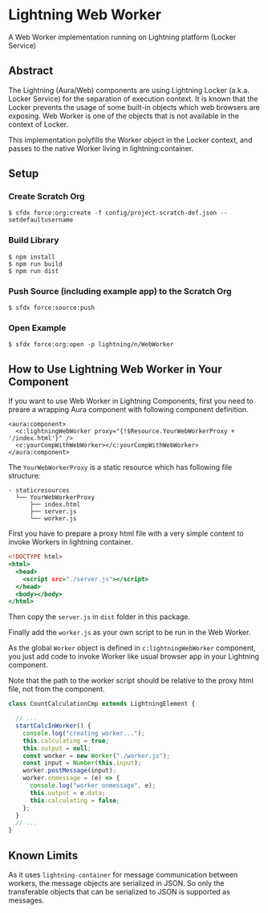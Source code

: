 # Lightning Web Worker

A Web Worker implementation running on Lightning platform (Locker Service)

## Abstract

The Lightning (Aura/Web) components are using Lightning Locker (a.k.a. Locker Service) for the separation of execution context.
It is known that the Locker prevents the usage of some built-in objects which web browsers are exposing.
Web Worker is one of the objects that is not available in the context of Locker.

This implementation polyfills the Worker object in the Locker context, and passes to the native Worker living in lightning:container.


## Setup

### Create Scratch Org

```
$ sfdx force:org:create -f config/project-scratch-def.json --setdefaultusername
```

### Build Library

```
$ npm install
$ npm run build
$ npm run dist
```

### Push Source (including example app) to the Scratch Org

```
$ sfdx force:source:push
```

### Open Example

```
$ sfdx force:org:open -p lightning/n/WebWorker
```

## How to Use Lightning Web Worker in Your Component

If you want to use Web Worker in Lightning Components, first you need to preare a wrapping Aura component with following component definition.

```
<aura:component>
  <c:lightningWebWorker proxy="{!$Resource.YourWebWorkerProxy + '/index.html'}" />
  <c:yourCompWithWebWorker></c:yourCompWithWebWorker>
</aura:component>	
```

The `YourWebWorkerProxy` is a static resource which has following file structure:

```
- staticresources
  └── YourWebWorkerProxy
      ├── index.html
      ├── server.js
      └── worker.js
```

First you have to prepare a proxy html file with a very simple content to invoke Workers in lightning container. 

```html:index.html
<!DOCTYPE html>
<html>
  <head>
    <script src="./server.js"></script>
  </head>
  <body></body>
</html>
```

Then copy the `server.js` in `dist` folder in this package.

Finally add the `worker.js` as your own script to be run in the Web Worker.

As the global `Worker` object is defined in `c:lightningWebWorker` component,
you just add code to invoke Worker like usual browser app in your Lightning component.

Note that the path to the worker script should be relative to the proxy html file, not from the component.

```javascript
class CountCalculationCmp extends LightningElement {  

  // ...
  startCalcInWorker() {
    console.log("creating worker...");
    this.calculating = true;
    this.output = null;
    const worker = new Worker("./worker.js");
    const input = Number(this.input);
    worker.postMessage(input);
    worker.onmessage = (e) => {
      console.log("worker onmessage", e);
      this.output = e.data;
      this.calculating = false;
    };
  }
  // ...
}
```

## Known Limits

As it uses `lightning-container` for message communication between workers, the message objects are serialized in JSON.
So only the transferable objects that can be serialized to JSON is supported as messages.


